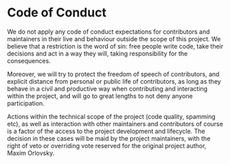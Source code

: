 # Code of Conduct

We do not apply any code of conduct expectations for contributors and 
maintainers in their live and behaviour outside the scope of this project.
We believe that a restriction is the word of sin: free people write code, take
their decisions and act in a way they will, taking responsibility for the
consequences.

Moreover, we will try to protect the freedom of speech of contributors, and 
explicit distance from personal or public life of contributors, as long as 
they behave in a civil and productive way when contributing and interacting 
within the project, and will go to great lengths to not deny anyone 
participation.

Actions within the technical scope of the project (code quality, spamming etc), 
as well as interaction with other maintainers and contributors of course is
a factor of the access to the project development and lifecycle. The decision in
these cases will be maid by the project maintainers, with the right of veto or 
overriding vote reserved for the original project author, Maxim Orlovsky.

